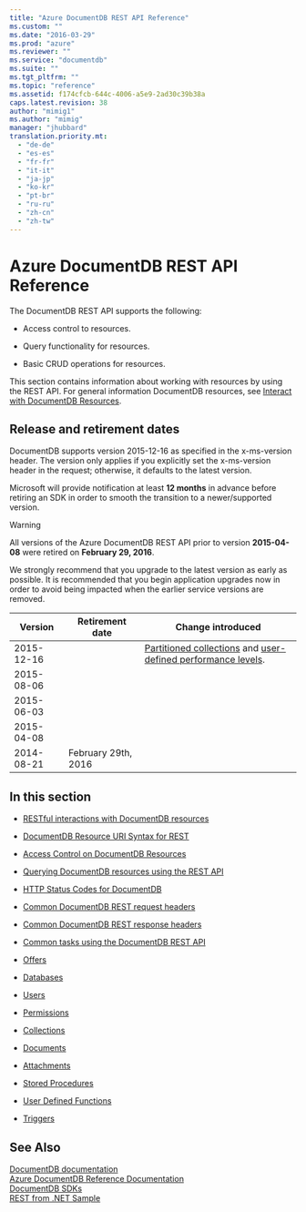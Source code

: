 ```yaml
---
title: "Azure DocumentDB REST API Reference"
ms.custom: ""
ms.date: "2016-03-29"
ms.prod: "azure"
ms.reviewer: ""
ms.service: "documentdb"
ms.suite: ""
ms.tgt_pltfrm: ""
ms.topic: "reference"
ms.assetid: f174cfcb-644c-4006-a5e9-2ad30c39b38a
caps.latest.revision: 38
author: "mimig1"
ms.author: "mimig"
manager: "jhubbard"
translation.priority.mt: 
  - "de-de"
  - "es-es"
  - "fr-fr"
  - "it-it"
  - "ja-jp"
  - "ko-kr"
  - "pt-br"
  - "ru-ru"
  - "zh-cn"
  - "zh-tw"
---
```

# Azure DocumentDB REST API Reference
  The DocumentDB REST API supports the following:  
  
-   Access control to resources.  
  
-   Query functionality for resources.  
  
-   Basic CRUD operations for resources.  
  
 This section contains information about working with resources by using the REST API. For general information DocumentDB resources, see [Interact with DocumentDB Resources](http://azure.microsoft.com/documentation/articles/documentdb-interactions-with-resources/).  
  
## Release and retirement dates  
 DocumentDB supports version 2015-12-16 as specified in the x-ms-version header. The version only applies if you explicitly set the x-ms-version header in the request; otherwise, it defaults to the latest version.  
  
 Microsoft will provide notification at least **12 months** in advance before retiring an SDK in order to smooth the transition to a newer/supported version.  
  
> [!WARNING]  
>  All versions of the Azure DocumentDB REST API prior to version **2015-04-08** were retired on **February 29, 2016**.  
  
 We strongly recommend that you upgrade to the latest version as early as possible. It is recommended that you begin application upgrades now in order to avoid being impacted when the earlier service versions are removed.  
  
|Version|Retirement date|Change introduced|  
|-------------|---------------------|-----------------------|  
|2015-12-16||[Partitioned collections](https://azure.microsoft.com/documentation/articles/documentdb-partition-data/) and [user-defined performance levels](https://azure.microsoft.com/documentation/articles/documentdb-performance-levels/).|  
|2015-08-06|||  
|2015-06-03|||  
|2015-04-08|||  
|2014-08-21|February 29th, 2016||  
  
## In this section  
  
-   [RESTful interactions with DocumentDB resources](../DocumentDBREST/restful-interactions-with-documentdb-resources.md)  
  
-   [DocumentDB Resource URI Syntax for REST](../DocumentDBREST/documentdb-resource-uri-syntax-for-rest.md)  
  
-   [Access Control on DocumentDB Resources](../DocumentDBREST/access-control-on-documentdb-resources.md)  
  
-   [Querying DocumentDB resources using the REST API](../DocumentDBREST/querying-documentdb-resources-using-the-rest-api.md)  
  
-   [HTTP Status Codes for DocumentDB](../DocumentDBREST/http-status-codes-for-documentdb.md)  
  
-   [Common DocumentDB REST request headers](../DocumentDBREST/common-documentdb-rest-request-headers.md)  
  
-   [Common DocumentDB REST response headers](../DocumentDBREST/common-documentdb-rest-response-headers.md)  
  
-   [Common tasks using the DocumentDB REST API](../DocumentDBREST/common-tasks-using-the-documentdb-rest-api.md)  
  
-   [Offers](../DocumentDBREST/offers.md)  
  
-   [Databases](../DocumentDBREST/databases.md)  
  
-   [Users](../DocumentDBREST/users.md)  
  
-   [Permissions](../DocumentDBREST/permissions.md)  
  
-   [Collections](../DocumentDBREST/collections.md)  
  
-   [Documents](../DocumentDBREST/documents.md)  
  
-   [Attachments](../DocumentDBREST/attachments.md)  
  
-   [Stored Procedures](../DocumentDBREST/stored-procedures.md)  
  
-   [User Defined Functions](../DocumentDBREST/user-defined-functions.md)  
  
-   [Triggers](../DocumentDBREST/triggers.md)  
  
## See Also  
 [DocumentDB documentation](http://azure.microsoft.com/documentation/services/documentdb/)   
 [Azure DocumentDB Reference Documentation](../Topic/Azure%20DocumentDB%20Reference%20Documentation.md)   
 [DocumentDB SDKs](https://azure.microsoft.com/documentation/articles/documentdb-sdk-dotnet/)   
 [REST from .NET Sample](https://github.com/Azure/azure-documentdb-dotnet/tree/master/samples/rest-from-.net)  
  
  
